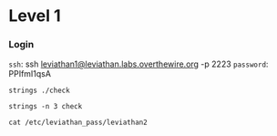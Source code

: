 # Level 1

### Login
`ssh`: ssh leviathan1@leviathan.labs.overthewire.org -p 2223
`password`: PPIfmI1qsA

```shell
strings ./check
```

```shell
strings -n 3 check
```

```shell
cat /etc/leviathan_pass/leviathan2
```